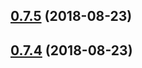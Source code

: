 <a name="0.7.5"></a>
## [0.7.5](https://github.com/TalkingData/rxloop/compare/v0.7.4...v0.7.5) (2018-08-23)



<a name="0.7.4"></a>
## [0.7.4](https://github.com/TalkingData/rxloop/compare/0.7.3...v0.7.4) (2018-08-23)



